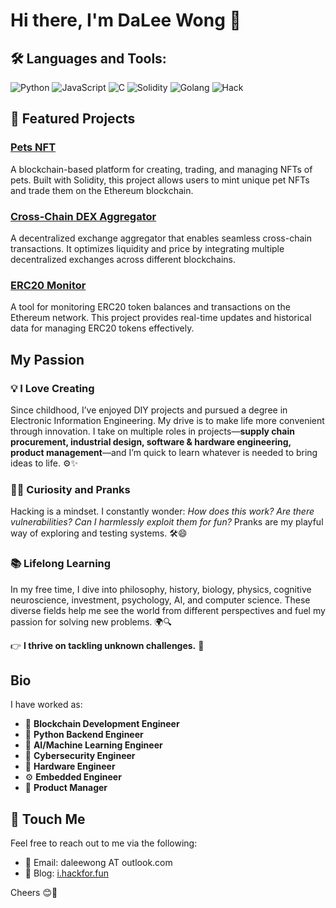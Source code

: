 # Hi there, I'm DaLee Wong 👋

## 🛠️ Languages and Tools:
![Python](https://img.shields.io/badge/-Python-3776AB?logo=python&logoColor=white&style=flat)
![JavaScript](https://img.shields.io/badge/-JavaScript-F7DF1E?logo=javascript&logoColor=black&style=flat)
![C](https://img.shields.io/badge/-C-A8B9CC?logo=c&logoColor=white&style=flat)
![Solidity](https://img.shields.io/badge/-Solidity-363636?logo=solidity&logoColor=white&style=flat)
![Golang](https://img.shields.io/badge/-Go-00ADD8?logo=go&logoColor=white&style=flat)
![Hack](https://img.shields.io/badge/-Hack-FF4F81?logo=hack&logoColor=white&style=flat)


## 🌟 Featured Projects
### [Pets NFT](https://github.com/daleedog/pets_NFT)
A blockchain-based platform for creating, trading, and managing NFTs of pets. Built with Solidity, this project allows users to mint unique pet NFTs and trade them on the Ethereum blockchain.

### [Cross-Chain DEX Aggregator](https://github.com/daleedog/Cross-Chain-DEX-Aggregator)
A decentralized exchange aggregator that enables seamless cross-chain transactions. It optimizes liquidity and price by integrating multiple decentralized exchanges across different blockchains.

### [ERC20 Monitor](https://github.com/daleedog/ERC20_monitor)
A tool for monitoring ERC20 token balances and transactions on the Ethereum network. This project provides real-time updates and historical data for managing ERC20 tokens effectively.

## My Passion

### 💡 **I Love Creating**
Since childhood, I’ve enjoyed DIY projects and pursued a degree in Electronic Information Engineering. My drive is to make life more convenient through innovation. I take on multiple roles in projects—**supply chain procurement, industrial design, software & hardware engineering, product management**—and I’m quick to learn whatever is needed to bring ideas to life. ⚙️✨

### 🕵️‍♂️ **Curiosity and Pranks**
Hacking is a mindset. I constantly wonder: *How does this work? Are there vulnerabilities? Can I harmlessly exploit them for fun?* Pranks are my playful way of exploring and testing systems. 🛠️😄

### 📚 **Lifelong Learning**
In my free time, I dive into philosophy, history, biology, physics, cognitive neuroscience, investment, psychology, AI, and computer science. These diverse fields help me see the world from different perspectives and fuel my passion for solving new problems. 🌍🔍

👉 **I thrive on tackling unknown challenges.** 🚀

## Bio

I have worked as:

- 🔐 **Blockchain Development Engineer**
- 🐍 **Python Backend Engineer**
- 🤖 **AI/Machine Learning Engineer**
- 🔐 **Cybersecurity Engineer**
- 🔧 **Hardware Engineer**
- ⚙️ **Embedded Engineer**
- 🎯 **Product Manager**

## 🔗 **Touch Me**

Feel free to reach out to me via the following:

- 📧 Email: daleewong  AT outlook.com
- 📝 Blog: [i.hackfor.fun](https://i.hackfor.fun)

Cheers 😊🎉




